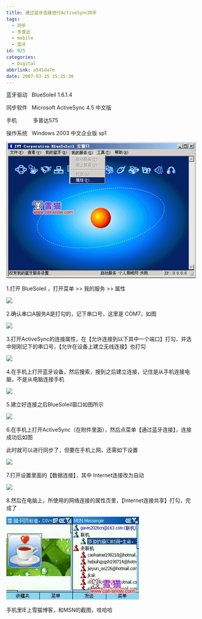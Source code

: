```yaml
---
title: 通过蓝牙连接进行ActiveSync同步
tags:
  - 同步
  - 多普达
  - mobile
  - 蓝牙
id: 925
categories:
  - Digital
abbrlink: a541da7e
date: 2007-03-15 15:35:30
---
```


蓝牙驱动&nbsp;&nbsp; BlueSoleil 1.6.1.4

同步软件&nbsp;&nbsp; Microsoft ActiveSync 4.5 中文版

手机&nbsp;&nbsp;&nbsp;&nbsp;&nbsp;&nbsp;&nbsp;&nbsp;&nbsp;&nbsp; 多普达575

操作系统&nbsp;&nbsp; Windows 2003 中文企业版 sp1

![](/images/2007/03/15_12773.gif)

1.打开 BlueSoleil ，打开菜单 &gt;&gt; 我的服务 &gt;&gt; 属性

![](/blog/upload/2007/3/200703151540390755.gif)

2.确认串口A服务A是打勾的，记下串口号，这里是 COM7，如图

![](/blog/upload/2007/3/200703151541334577.gif)

3.打开ActiveSync的连接属性，在【允许连接到以下其中一个端口】打勾，并选中刚刚记下的串口号，【允许在设备上建立无线连接】也打勾

![](/blog/upload/2007/3/200703151547001834.gif)

4.在手机上打开蓝牙设备，然后搜索，搜到之后建立连接，记住是从手机连接电脑，不是从电脑连接手机

![](/blog/upload/2007/3/200703151548058134.gif)

5.建立好连接之后BlueSoleil窗口如图所示

![](/blog/upload/2007/3/200703151548381320.gif)

6.在手机上打开ActiveSync（在附件里面），然后点菜单【通过蓝牙连接】，连接成功后如图

此时就可以进行同步了，但要在手机上网，还需如下设置

![](/blog/upload/2007/3/200703151552295814.gif)

7.打开设置里面的【数据连接】，其中 Internet连接改为自动

![](/blog/upload/2007/3/200703151553388337.gif)

8.然后在电脑上，所使用的网络连接的属性页里，【Internet连接共享】打勾，完成了

![](/images/2007/03/15_200703151556057718_12749.gif)

手机里IE上雪猫博客，和MSN的截图，哇哈哈